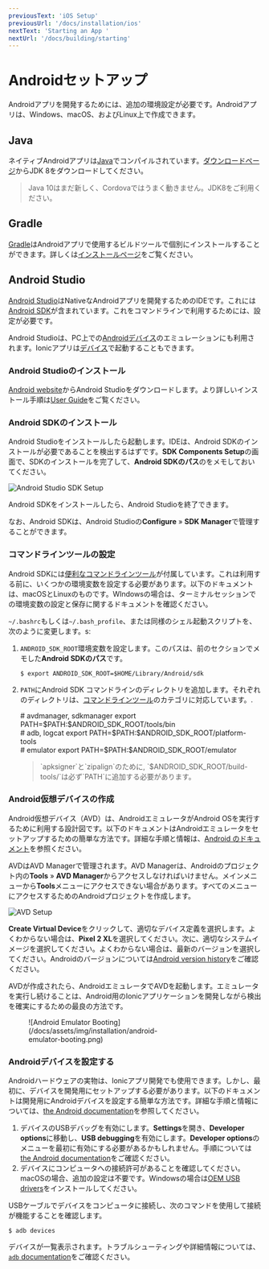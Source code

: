 ```yaml
---
previousText: 'iOS Setup'
previousUrl: '/docs/installation/ios'
nextText: 'Starting an App '
nextUrl: '/docs/building/starting'
---
```


# Androidセットアップ

Androidアプリを開発するためには、追加の環境設定が必要です。Androidアプリは、Windows、macOS、およびLinux上で作成できます。

## Java

ネイティブAndroidアプリは<a href="https://java.com/en/" target="_blank">Java</a>でコンパイルされています。<a href="http://www.oracle.com/technetwork/java/javase/downloads/jdk8-downloads-2133151.html" target="_blank">ダウンロードページ</a>からJDK 8をダウンロードしてください。

<blockquote>
  <p>Java 10はまだ新しく、Cordovaではうまく動きません。JDK8をご利用ください。</p>
</blockquote>

## Gradle

<a href="https://gradle.org/" target="_blank">Gradle</a>はAndroidアプリで使用するビルドツールで個別にインストールすることができます。詳しくは<a href="https://gradle.org/install/" target="_blank">インストールページ</a>をご覧ください。

## Android Studio

<a href="https://developer.android.com/studio/" target="_blank">Android Studio</a>はNativeなAndroidアプリを開発するためのIDEです。これには[Android SDK](/docs/faq/glossary#android-sdk)が含まれています。これをコマンドラインで利用するためには、設定が必要です。

Android Studioは、PC上での[Androidデバイス](/docs/installation/android#creating-an-android-virtual-device)のエミュレーションにも利用されます。Ionicアプリは[デバイス](/docs/installation/android#set-up-an-android-device)で起動することもできます。

### Android Studioのインストール

<a href="https://developer.android.com/studio/" target="_blank">Android website<a>からAndroid Studioをダウンロードします。より詳しいインストール手順は<a href="https://developer.android.com/studio/install" target="_blank">User Guide</a>をご覧ください。

### Android SDKのインストール

Android Studioをインストールしたら起動します。IDEは、Android SDKのインストールが必要であることを検出するはずです。**SDK Components Setup**の画面で、SDKのインストールを完了して、**Android SDKのパス**のをメモしておいてください。

![Android Studio SDK Setup](/docs/assets/img/installation/android-studio-sdk-setup.png)

Android SDKをインストールしたら、Android Studioを終了できます。

なお、Android SDKは、Android Studioの**Configure** &raquo; **SDK Manager**で管理することができます。

### コマンドラインツールの設定

Android SDKには<a href="https://developer.android.com/studio/command-line/" target="_blank">便利なコマンドラインツール</a>が付属しています。これは利用する前に、いくつかの環境変数を設定する必要があります。以下のドキュメントは、macOSとLinuxのものです。WIndowsの場合は、ターミナルセッションでの環境変数の設定と保存に関するドキュメントを確認ください。

`~/.bashrc`もしくは`~/.bash_profile`、または同様のシェル起動スクリプトを、次のように変更します。s:

1. `ANDROID_SDK_ROOT`環境変数を設定します。このパスは、前のセクションでメモした**Android SDKのパス**です。

   ```shell
   $ export ANDROID_SDK_ROOT=$HOME/Library/Android/sdk
   ```

1. `PATH`にAndroid SDK コマンドラインのディレクトリを追加します。それぞれのディレクトリは、<a href="https://developer.android.com/studio/command-line/" target="_blank">コマンドラインツール</a>のカテゴリに対応しています。.

   <command-line nobuttons>
      <command-output># avdmanager, sdkmanager</command-output>
      <command-prompt>export PATH=$PATH:$ANDROID_SDK_ROOT/tools/bin</command-prompt>
      <br />
      <command-output># adb, logcat</command-output>
      <command-prompt>export PATH=$PATH:$ANDROID_SDK_ROOT/platform-tools</command-prompt>
      <br />
      <command-output># emulator</command-output>
      <command-prompt>export PATH=$PATH:$ANDROID_SDK_ROOT/emulator</command-prompt>
   </command-line>

   <blockquote>
     <p>`apksigner`と`zipalign`のために, `$ANDROID_SDK_ROOT/build-tools/<version>`は必ず`PATH`に追加する必要があります。</p>
   </blockquote>

### Android仮想デバイスの作成

Android仮想デバイス（AVD）は、AndroidエミュレータがAndroid OSを実行するために利用する設計図です。以下のドキュメントはAndroidエミュレータをセットアップするための簡単な方法です。詳細な手順と情報は、<a href="https://developer.android.com/studio/run/managing-avds" target="_blank">Android のドキュメント</a>を参照ください。

AVDはAVD Managerで管理されます。AVD Managerは、Androidのプロジェクト内の**Tools** &raquo; **AVD Manager**からアクセスしなければいけません。メインメニューから**Tools**メニューにアクセスできない場合があります。すべてのメニューにアクセスするためのAndroidプロジェクトを作成します。

![AVD Setup](/docs/assets/img/installation/android-studio-avd-setup.png)

**Create Virtual Device**をクリックして、適切なデバイス定義を選択します。よくわからない場合は、**Pixel 2 XL**を選択してください。次に、適切なシステムイメージを選択してください。よくわからない場合は、最新のバージョンを選択してください。Androidのバージョンについては<a href="https://en.wikipedia.org/wiki/Android_version_history" target="_blank">Android version history</a>をご確認ください。

AVDが作成されたら、AndroidエミュレータでAVDを起動します。エミュレータを実行し続けることは、Android用のIonicアプリケーションを開発しながら検出を確実にするための最良の方法です。

<figure class="center" style="width: 300px">
    ![Android Emulator Booting](/docs/assets/img/installation/android-emulator-booting.png)
</figure>

### Androidデバイスを設定する

Androidハードウェアの実物は、Ionicアプリ開発でも使用できます。しかし、最初に、デバイスを開発用にセットアップする必要があります。以下のドキュメントは開発用にAndroidデバイスを設定する簡単な方法です。詳細な手順と情報については、<a href="https://developer.android.com/studio/run/device" target="_blank">the Android documentation</a>を参照してください。

1. デバイスのUSBデバッグを有効にします。**Settings**を開き、**Developer options**に移動し、**USB debugging**を有効にします。**Developer options**のメニューを最初に有効にする必要があるかもしれません。手順については<a href="https://developer.android.com/studio/debug/dev-options" target="_blank">the Android documentation</a>をご確認ください。
1. デバイスにコンピュータへの接続許可があることを確認してください。macOSの場合、追加の設定は不要です。Windowsの場合は<a href="https://developer.android.com/studio/run/oem-usb" target="_blank">OEM USB drivers</a>をインストールしてください。

USBケーブルでデバイスをコンピュータに接続し、次のコマンドを使用して接続が機能することを確認します。

```shell
$ adb devices
```

デバイスが一覧表示されます。トラブルシューティングや詳細情報については、<a href="https://developer.android.com/studio/command-line/adb" target="_blank">`adb` documentation</a>をご確認ください。
